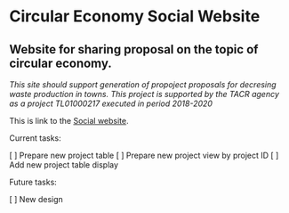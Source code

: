# Circular Economy Social Website

## Website for sharing proposal on the topic of circular economy.

_This site should support generation of propoject proposals for decresing waste production in towns._
_This project is supported by the TACR agency as a project TL01000217 executed in period 2018-2020_

This is link to the [Social website](http://obcevkruhu.cz/0demo/register.php).

Current tasks:

[ ] Prepare new project table
[ ] Prepare new project view by project ID
[ ] Add new project table display

Future tasks:

[ ] New design
